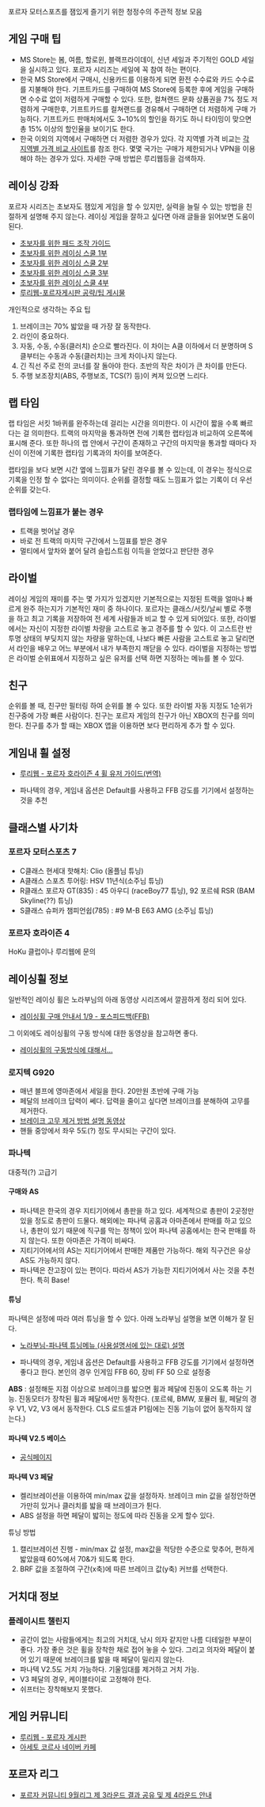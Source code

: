 포르자 모터스포츠를 잼있게 즐기기 위한 청정수의 주관적 정보 모음

## 게임 구매 팁
- MS Store는 봄, 여름, 할로윈, 블랙프라이데이, 신년 세일과 주기적인 GOLD 세일을 실시하고 있다. 포르자 시리즈는 세일에 꼭 참여 하는 편이다.
- 한국 MS Store에서 구매시, 신용카드를 이용하게 되면 환전 수수료와 카드 수수료를 지불해야 한다. 기프트카드를 구매하여 MS Store에 등록한 후에 게임을 구매하면 수수료 없이 저렴하게 구매할 수 있다. 또한, 컬쳐랜드 문화 상품권을 7% 정도 저렴하게 구매한후, 기프트카드를 컬쳐랜드를 경유해서 구매하면 더 저렴하게 구매 가능하다. 기프트카드 판매처에서도 3~10%의 할인을 하기도 하니 타이밍이 맞으면 총 15% 이상의 할인율을 보이기도 한다.
- 한국 이외의 지역에서 구매하면 더 저렴한 경우가 있다. 각 지역별 가격 비교는 [각 지역별 가격 비교 사이트](https://www.xbox-now.com/en/news)를 참조 한다. 몇몇 국가는 구매가 제한되거나 VPN을 이용해야 하는 경우가 있다. 자세한 구매 방법은 루리웹등을 검색하자.

## 레이싱 강좌
포르자 시리즈는 초보자도 잼있게 게임을 할 수 있지만, 실력을 늘릴 수 있는 방법을 친절하게 설명해 주지 않는다. 레이싱 게임을 잘하고 싶다면 아래 글들을 읽어보면 도움이 된다.

- [초보자를 위한 패드 조작 가이드](http://m.ruliweb.com/game/xbox/84126/board/read/8963280)
- [초보자를 위한 레이싱 스쿨 1부](http://m.ruliweb.com/game/xbox/82450/board/read/4693274)
- [초보자를 위한 레이싱 스쿨 2부](http://m.ruliweb.com/game/xbox/82450/board/read/4694695)
- [초보자를 위한 레이싱 스쿨 3부](http://m.ruliweb.com/game/xbox/84126/board/read/4697782)
- [초보자를 위한 레이싱 스쿨 4부](http://m.ruliweb.com/game/xbox/82450/board/read/4701535)
- [루리웹-포르자게시판 공략/팁 게시물](http://bbs.ruliweb.com/game/xbox/84126/board/read/9404197?)

 개인적으로 생각하는 주요 팁
 1. 브레이크는 70% 밟았을 때 가장 잘 동작한다.
 2. 라인이 중요하다.
 3. 자동, 수동, 수동(클러치) 순으로 빨라진다. 이 차이는 A클 이하에서 더 분명하며 S클부터는 수동과 수동(클러치)는 크게 차이나지 않는다. 
 4. 긴 직선 주로 전의 코너를 잘 돌아야 한다. 초반의 작은 차이가 큰 차이를 만든다.
 5. 주행 보조장치(ABS, 주행보조, TCS(?) 등)이 켜져 있으면 느리다.

## 랩 타임
랩 타임은 서킷 1바퀴를 완주하는데 걸리는 시간을 의미한다. 이 시간이 짧을 수록 빠르다는 걸 의미한다. 트랙의 마지막을 통과하면 전에 기록한 랩타임과 비교하여 오른쪽에 표시해 준다. 또한 하나의 랩 안에서 구간이 존재하고 구간의 마지막을 통과할 때마다 자신이 이전에 기록한 랩타임 기록과의 차이를 보여준다.

랩타임을 보다 보면 시간 옆에 느낌표가 달린 경우를 볼 수 있는데, 이 경우는 정식으로 기록을 인정 할 수 없다는 의미이다. 순위를 결정할 때도 느낌표가 없는 기록이 더 우선순위를 갖는다.

### 랩타임에 느낌표가 붙는 경우
- 트랙을 벗어날 경우
- 바로 전 트랙의 마지막 구간에서 느낌표를 받은 경우
- 멀티에서 앞차와 붙어 달려 슬립스트림 이득을 얻었다고 판단한 경우

## 라이벌
레이싱 게임의 재미를 주는 몇 가지가 있겠지만 기본적으로는 지정된 트랙을 얼마나 빠르게 완주 하는지가 기본적인 재미 중 하나이다. 포르자는 클래스/서킷/날씨 별로 주행을 하고 최고 기록을 저장하여 전 세계 사람들과 비교 할 수 있게 되어있다. 또한, 라이벌에서는 자신이 지정한 라이벌 차량을 고스트로 놓고 경주를 할 수 있다. 이 고스트란 반투명 상태의 부딪치지 않는 차량을 말하는데, 나보다 빠른 사람을 고스트로 놓고 달리면서 라인을 배우고 어느 부분에서 내가 부족한지 깨닫을 수 있다. 라이벌을 지정하는 방법은 라이벌 순위표에서 지정하고 싶은 유저를 선택 하면 지정하는 메뉴를 볼 수 있다.

## 친구
순위를 볼 때, 친구만 필터링 하여 순위를 볼 수 있다. 또한 라이벌 자동 지정도 1순위가 친구중에 가장 빠른 사람이다. 친구는 포르자 게임의 친구가 아닌 XBOX의 친구를 의미한다. 친구를 추가 할 때는 XBOX 앱을 이용하면 보다 편리하게 추가 할 수 있다. 

## 게임내 휠 설정
- [루리웹 - 포르자 호라이즌 4 휠 유저 가이드(번역)](https://m.ruliweb.com/game/84873/board/read/9414029?page=6)

- 파나텍의 경우, 게임내 옵션은 Default를 사용하고 FFB 강도를 기기에서 설정하는 것을 추천

## 클래스별 사기차

### 포르자 모터스포츠 7
- C클래스 현세대 핫해치: Clio (올플님 튜닝)
- A클래스 스포츠 투어링: HSV 11년식(소주님 튜닝)
- R클래스 포르자 GT(835) : 45 아우디 (raceBoy77 튜닝), 92 포르쉐 RSR (BAM Skyline(??)  튜닝)
- S클래스 슈퍼카 챔피언쉽(785) : #9 M-B E63 AMG (소주님 튜닝)

### 포르자 호라이즌 4
HoKu 클럽이나 루리웹에 문의

## 레이싱휠 정보
일반적인 레이싱 휠은 노라부님의 아래 동영상 시리즈에서 깔끔하게 정리 되어 있다.
- [레이싱휠 구매 안내서 1/9 - 포스피드백(FFB)](https://www.youtube.com/watch?v=Sb559HYNlyU)

그 이외에도 레이싱휠의 구동 방식에 대한 동영상을 참고하면 좋다.
- [레이싱휠의 구동방식에 대해서...](https://www.youtube.com/watch?v=DPXjIV42tT0)

### 로지텍 G920
- 매년 블프에 영마존에서 세일을 한다. 20만원 초반에 구매 가능
- 페달의 브레이크 답력이 쎄다. 답력을 줄이고 싶다면 브레이크를 분해하여 고무를 제거한다.
- [브레이크 고무 제거 방법 설명 동영상](https://www.youtube.com/watch?v=1SHzhA1ukjs)
- 핸들 중앙에서 좌우 5도(?) 정도 무시되는 구간이 있다.

### 파나텍
대중적(?) 고급기

#### 구매와 AS
- 파나텍은 한국의 경우 지티기어에서 총판을 하고 있다. 세계적으로 총판이 2곳정만 있을 정도로 총판이 드물다. 해외에는 파나텍 공홈과 아마존에서 판매를 하고 있으나, 총판이 있기 때문에 직구를 막는 정책이 있어 파나텍 공홈에서는 한국 판매를 하지 않는다. 또한 아마존은 가격이 비싸다.
- 지티기어에서의 AS는 지티기어에서 판매한 제품만 가능하다. 해외 직구건은 유상 AS도 가능하지 않다.
- 파나텍은 잔고장이 있는 편이다. 따라서 AS가 가능한 지티기어에서 사는 것을 추천한다. 특히 Base!

#### 튜닝
파나텍은 설정에 따라 여러 튜닝을 할 수 있다. 아래 노라부님 설명을 보면 이해가 잘 된다.
- [노라부님-파나텍 튜닝메뉴 (사용설명서에 있는 대로) 설명](https://www.youtube.com/watch?v=1I5PV3zkvcE)

- 파나텍의 경우, 게임내 옵션은 Default를 사용하고 FFB 강도를 기기에서 설정하면 좋다고 한다. 본인의 경우 인게임 FFB 60, 장비 FF 50 으로 설정중

**ABS** : 설정해둔 지점 이상으로 브레이크를 밟으면 휠과 페달에 진동이 오도록 하는 기능. 진동모터가 장착된 휠과 페달에서만 동작한다. (포르쉐, BMW, 포뮬러 휠, 페달의 경우 V1, V2, V3 에서 동작한다. CLS 로드셀과 P1림에는 진동 기능이 없어 동작하지 않는다.)

#### 파나텍 V2.5 베이스

- [공식페이지](https://www.fanatec.com/eu-en/wheel-bases/clubsport-wheel-base-v2-5.html)

#### 파나텍 V3 페달

- 켈리브레이션을 이용하여 min/max 값을 설정하자. 브레이크 min 값을 설정안하면 가만히 있거나 클러치를 밟을 때 브레이크가 튄다.
- ABS 설정을 하면 페달이 밟히는 정도에 따라 진동을 오게 할수 있다.

튜닝 방법
1. 캘리브레이션 진행 - min/max 값 설정, max값을 적당한 수준으로 맞추어, 편하게 밟았을때 60%에서 70&가 되도록 한다.
2. BRF 값을 조절하여 구간(x축)에 따른 브레이크 값(y축) 커브를 선택한다.

## 거치대 정보
### 플레이시트 챌린지
- 공간이 없는 사람들에게는 최고의 거치대, 낚시 의자 같지만 나름 디테일한 부분이 좋다. 가장 좋은 것은 휠을 장착한 채로 접어 놓을 수 있다. 그리고 의자와 페달이 붙어 있기 때문에 브레이크를 밟을 때 페달이 밀리지 않는다. 
- 파나텍 V2.5도 거치 가능하다. 기울임대를 제거하고 거치 가능.
- V3 페달의 경우, 케이블타이로 고정해야 한다.
- 쉬프터는 장착해보지 못했다.

## 게임 커뮤니티

- [루리웹 - 포르자 게시판](http://bbs.ruliweb.com/game/xbox/84126/board)
- [아세토 코르사 네이버 카페](https://cafe.naver.com/MyCafeIntro.nhn?clubid=26792319)

## 포르자 리그

- [포르자 커뮤니티 9월리그 제 3라운드 결과 공유 및 제 4라운드 안내](http://bbs.ruliweb.com/game/xbox/84126/board/read/9412645?search_type=subject&search_key=%EB%A6%AC%EA%B7%B8)
